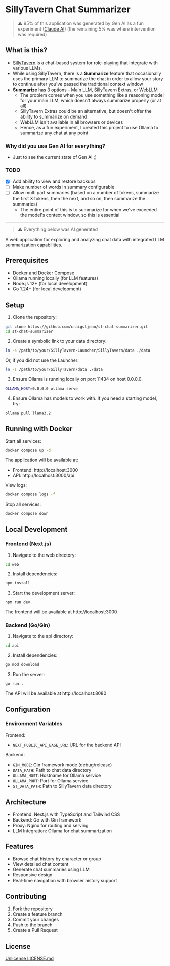 # SillyTavern Chat Summarizer

> :warning: 95% of this application was generated by Gen AI as a fun experiment ([Claude AI](https://claude.ai/))
> (the remaining 5% was where intervention was required)

## What is this?

- [SillyTavern](https://github.com/SillyTavern/SillyTavern) is a chat-based system for role-playing that integrate with various LLMs.
- While using SillyTavern, there is a **Summarize** feature that occasionally uses the primary LLM to summarize the chat in order to allow your story to continue after you've passed the traditional context window
- **Summarize** has 3 options - Main LLM, SillyTavern Extras, or WebLLM
    - The problem comes when you use something like a reasoning model for your main LLM, which doesn't always summarize properly (or at all)
    - SillyTavern Extras could be an alternative, but doesn't offer the ability to summarize on demand
    - WebLLM isn't available in all browsers or devices
    - Hence, as a fun experiment, I created this project to use Ollama to summarize any chat at any point

### Why did you use Gen AI for everything?

- Just to see the current state of Gen AI ;)

### TODO

- [X] Add ability to view and restore backups
- [ ] Make number of words in summary configurable
- [ ] Allow multi part summaries (based on a number of tokens, summarize the first X tokens, then the next, and so on, then summarize the summaries)
    - The entire point of this is to summarize for when we've exceeded the model's context window, so this is essential

---

> :warning: Everything below was AI generated

A web application for exploring and analyzing chat data with integrated LLM summarization capabilities.

## Prerequisites

- Docker and Docker Compose
- Ollama running locally (for LLM features)
- Node.js 12+ (for local development)
- Go 1.24+ (for local development)

## Setup

1. Clone the repository:
```bash
git clone https://github.com/craigstjean/st-chat-summarizer.git
cd st-chat-summarizer
```

2. Create a symbolic link to your data directory:
```bash
ln -s /path/to/your/SillyTavern-Launcher/SillyTavern/data ./data
```

Or, if you did not use the Launcher:
```bash
ln -s /path/to/your/SillyTavern/data ./data
```

3. Ensure Ollama is running locally on port 11434 on host 0.0.0.0.
```bash
OLLAMA_HOST=0.0.0.0 ollama serve
```

4. Ensure Ollama has models to work with. If you need a starting model, try:
```bash
ollama pull llama3.2
```

## Running with Docker

Start all services:
```bash
docker compose up -d
```

The application will be available at:
- Frontend: http://localhost:3000
- API: http://localhost:3000/api

View logs:
```bash
docker compose logs -f
```

Stop all services:
```bash
docker compose down
```

## Local Development

### Frontend (Next.js)

1. Navigate to the web directory:
```bash
cd web
```

2. Install dependencies:
```bash
npm install
```

3. Start the development server:
```bash
npm run dev
```

The frontend will be available at http://localhost:3000

### Backend (Go/Gin)

1. Navigate to the api directory:
```bash
cd api
```

2. Install dependencies:
```bash
go mod download
```

3. Run the server:
```bash
go run .
```

The API will be available at http://localhost:8080

## Configuration

### Environment Variables

Frontend:
- `NEXT_PUBLIC_API_BASE_URL`: URL for the backend API

Backend:
- `GIN_MODE`: Gin framework mode (debug/release)
- `DATA_PATH`: Path to chat data directory
- `OLLAMA_HOST`: Hostname for Ollama service
- `OLLAMA_PORT`: Port for Ollama service
- `ST_DATA_PATH`: Path to SillyTavern data directory

## Architecture

- Frontend: Next.js with TypeScript and Tailwind CSS
- Backend: Go with Gin framework
- Proxy: Nginx for routing and serving
- LLM Integration: Ollama for chat summarization

## Features

- Browse chat history by character or group
- View detailed chat content
- Generate chat summaries using LLM
- Responsive design
- Real-time navigation with browser history support

## Contributing

1. Fork the repository
2. Create a feature branch
3. Commit your changes
4. Push to the branch
5. Create a Pull Request

## License

[Unlicense LICENSE.md](LICENSE.md)
